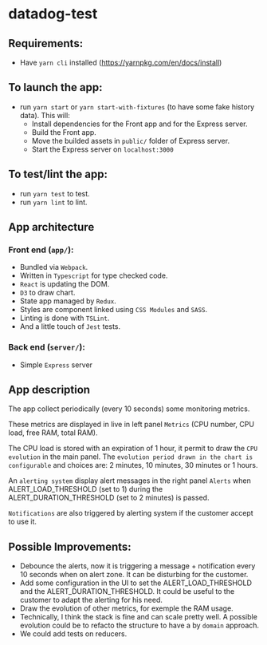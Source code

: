 # datadog-test

## Requirements:
- Have `yarn cli` installed (https://yarnpkg.com/en/docs/install)


## To launch the app:
- run `yarn start` or `yarn start-with-fixtures` (to have some fake history data).
  This will: 
  - Install dependencies for the Front app and for the Express server.
  - Build the Front app.
  - Move the builded assets in `public/` folder of Express server.
  - Start the Express server on `localhost:3000`

## To test/lint the app:
- run `yarn test` to test.
- run `yarn lint` to lint.


## App architecture

### Front end (`app/`):
- Bundled via `Webpack`.
- Written in `Typescript` for type checked code.
- `React` is updating the DOM.
- `D3` to draw chart.
- State app managed by `Redux`.
- Styles are component linked using `CSS Modules` and `SASS`.
- Linting is done with `TSLint`.
- And a little touch of `Jest` tests.

### Back end (`server/`):
- Simple `Express` server


## App description
The app collect periodically (every 10 seconds) some monitoring metrics.

These metrics are displayed in live in left panel `Metrics` (CPU number, CPU load, free RAM, total RAM).

The CPU load is stored with an expiration of 1 hour, it permit to draw the `CPU evolution` in the main panel.
The `evolution period drawn in the chart is configurable` and choices are: 2 minutes, 10 minutes, 30 minutes or 1 hours.

An `alerting system` display alert messages in the right panel `Alerts` when ALERT_LOAD_THRESHOLD (set to 1) during the ALERT_DURATION_THRESHOLD (set to 2 minutes) is passed.

`Notifications` are also triggered by alerting system if the customer accept to use it.


## Possible Improvements:
- Debounce the alerts, now it is triggering a message + notification every 10 seconds when on alert zone. It can be disturbing for the customer.
- Add some configuration in the UI to set the ALERT_LOAD_THRESHOLD and the ALERT_DURATION_THRESHOLD. It could be useful to the customer to adapt the alerting for his need.
- Draw the evolution of other metrics, for exemple the RAM usage.
- Technically, I think the stack is fine and can scale pretty well. A possible evolution could be to refacto the structure to have a by `domain` approach.
- We could add tests on reducers.